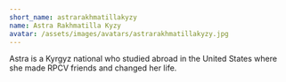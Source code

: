 ```yaml
---
short_name: astrarakhmatillakyzy
name: Astra Rakhmatilla Kyzy
avatar: /assets/images/avatars/astrarakhmatillakyzy.jpg
---
```

Astra is a Kyrgyz national who studied abroad in the United States where she made RPCV friends and changed her life.